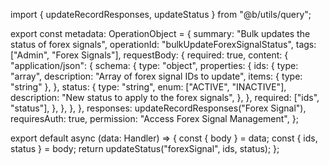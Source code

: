 import { updateRecordResponses, updateStatus } from "@b/utils/query";

export const metadata: OperationObject = {
  summary: "Bulk updates the status of forex signals",
  operationId: "bulkUpdateForexSignalStatus",
  tags: ["Admin", "Forex Signals"],
  requestBody: {
    required: true,
    content: {
      "application/json": {
        schema: {
          type: "object",
          properties: {
            ids: {
              type: "array",
              description: "Array of forex signal IDs to update",
              items: { type: "string" },
            },
            status: {
              type: "string",
              enum: ["ACTIVE", "INACTIVE"],
              description: "New status to apply to the forex signals",
            },
          },
          required: ["ids", "status"],
        },
      },
    },
  },
  responses: updateRecordResponses("Forex Signal"),
  requiresAuth: true,
  permission: "Access Forex Signal Management",
};

export default async (data: Handler) => {
  const { body } = data;
  const { ids, status } = body;
  return updateStatus("forexSignal", ids, status);
};
